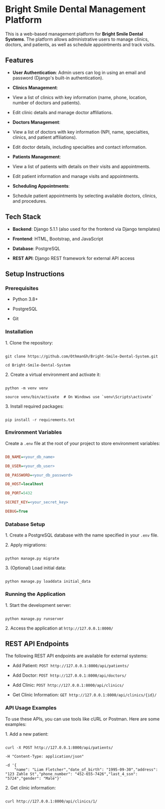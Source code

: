 # Bright Smile Dental Management Platform

This is a web-based management platform for **Bright Smile Dental Systems**. The platform allows administrative users to manage clinics, doctors, and patients, as well as schedule appointments and track visits.

## Features

- **User Authentication**: Admin users can log in using an email and password (Django's built-in authentication).

- **Clinics Management**:

- View a list of clinics with key information (name, phone, location, number of doctors and patients).

- Edit clinic details and manage doctor affiliations.

- **Doctors Management**:

- View a list of doctors with key information (NPI, name, specialties, clinics, and patient affiliations).

- Edit doctor details, including specialties and contact information.

- **Patients Management**:

- View a list of patients with details on their visits and appointments.

- Edit patient information and manage visits and appointments.

- **Scheduling Appointments**:

- Schedule patient appointments by selecting available doctors, clinics, and procedures.

## Tech Stack

- **Backend**: Django 5.1.1 (also used for the frontend via Django templates)

- **Frontend**: HTML, Bootstrap, and JavaScript

- **Database**: PostgreSQL

- **REST API**: Django REST framework for external API access

## Setup Instructions

### Prerequisites

- Python 3.8+

- PostgreSQL

- Git

### Installation

1\. Clone the repository:

```

git clone https://github.com/OthmanGh/Bright-Smile-Dental-System.git

cd Bright-Smile-Dental-System

```

2\. Create a virtual environment and activate it:

```

python -m venv venv

source venv/bin/activate  # On Windows use `venv\Scripts\activate`

```

3\. Install required packages:

```

pip install -r requirements.txt

```

### Environment Variables

Create a `.env` file at the root of your project to store environment variables:

```ini

DB_NAME=<your_db_name>

DB_USER=<your_db_user>

DB_PASSWORD=<your_db_password>

DB_HOST=localhost

DB_PORT=5432

SECRET_KEY=<your_secret_key>

DEBUG=True

```

### Database Setup

1\. Create a PostgreSQL database with the name specified in your `.env` file.

2\. Apply migrations:

```

python manage.py migrate

```

3\. (Optional) Load initial data:

```

python manage.py loaddata initial_data

```

### Running the Application

1\. Start the development server:

```

python manage.py runserver

```

2\. Access the application at `http://127.0.0.1:8000/`

## REST API Endpoints

The following REST API endpoints are available for external systems:

- Add Patient: `POST http://127.0.0.1:8000/api/patients/`

- Add Doctor: `POST http://127.0.0.1:8000/api/doctors/`

- Add Clinic: `POST http://127.0.0.1:8000/api/clinics/`

- Get Clinic Information: `GET http://127.0.0.1:8000/api/clinics/{id}/`

### API Usage Examples

To use these APIs, you can use tools like cURL or Postman. Here are some examples:

1\. Add a new patient:

```

curl -X POST http://127.0.0.1:8000/api/patients/

-H "Content-Type: application/json"

-d '{
    "name": "Liam Fletcher","date_of_birth": "1995-09-30","address": "123 Zahle St","phone_number": "452-655-7426","last_4_ssn": "5724","gender": "Male"}'

```

2\. Get clinic information:

```

curl http://127.0.0.1:8000/api/clinics/1/

```
